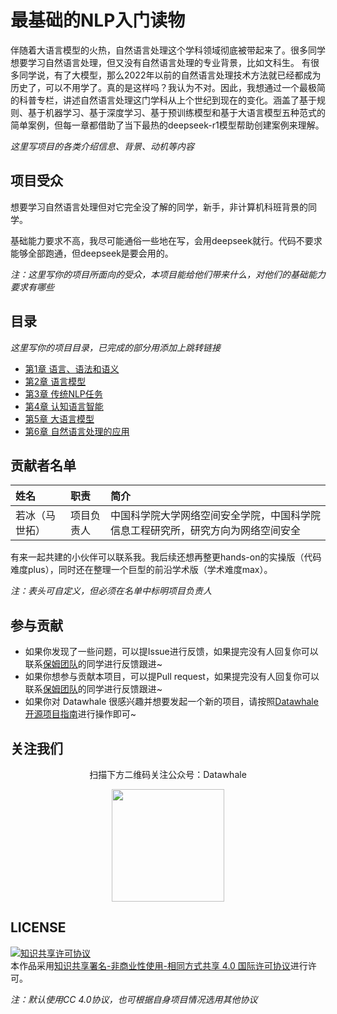 # 最基础的NLP入门读物

伴随着大语言模型的火热，自然语言处理这个学科领域彻底被带起来了。很多同学想要学习自然语言处理，但又没有自然语言处理的专业背景，比如文科生。
有很多同学说，有了大模型，那么2022年以前的自然语言处理技术方法就已经都成为历史了，可以不用学了。真的是这样吗？我认为不对。因此，我想通过一个最极简的科普专栏，讲述自然语言处理这门学科从上个世纪到现在的变化。涵盖了基于规则、基于机器学习、基于深度学习、基于预训练模型和基于大语言模型五种范式的简单案例，但每一章都借助了当下最热的deepseek-r1模型帮助创建案例来理解。

*这里写项目的各类介绍信息、背景、动机等内容*

## 项目受众

想要学习自然语言处理但对它完全没了解的同学，新手，非计算机科班背景的同学。

基础能力要求不高，我尽可能通俗一些地在写，会用deepseek就行。代码不要求能够全部跑通，但deepseek是要会用的。

*注：这里写你的项目所面向的受众，本项目能给他们带来什么，对他们的基础能力要求有哪些*

## 目录
*这里写你的项目目录，已完成的部分用添加上跳转链接*
- [第1章 语言、语法和语义](./ch1/ch1.md)
- [第2章 语言模型](./ch2/ch2.md)
- [第3章 传统NLP任务](./ch3/ch3.md)
- [第4章 认知语言智能](./ch4/ch4.md)
- [第5章 大语言模型](./ch5/ch5.md)
- [第6章 自然语言处理的应用](./ch6/ch6.md)


## 贡献者名单

| 姓名 | 职责 | 简介 |
| :----| :---- | :---- |
| 若冰（马世拓） | 项目负责人 | 中国科学院大学网络空间安全学院，中国科学院信息工程研究所，研究方向为网络空间安全 |

有来一起共建的小伙伴可以联系我。我后续还想再整更hands-on的实操版（代码难度plus），同时还在整理一个巨型的前沿学术版（学术难度max）。

*注：表头可自定义，但必须在名单中标明项目负责人*

## 参与贡献

- 如果你发现了一些问题，可以提Issue进行反馈，如果提完没有人回复你可以联系[保姆团队](https://github.com/datawhalechina/DOPMC/blob/main/OP.md)的同学进行反馈跟进~
- 如果你想参与贡献本项目，可以提Pull request，如果提完没有人回复你可以联系[保姆团队](https://github.com/datawhalechina/DOPMC/blob/main/OP.md)的同学进行反馈跟进~
- 如果你对 Datawhale 很感兴趣并想要发起一个新的项目，请按照[Datawhale开源项目指南](https://github.com/datawhalechina/DOPMC/blob/main/GUIDE.md)进行操作即可~

## 关注我们

<div align=center>
<p>扫描下方二维码关注公众号：Datawhale</p>
<img src="https://raw.githubusercontent.com/datawhalechina/pumpkin-book/master/res/qrcode.jpeg" width = "180" height = "180">
</div>

## LICENSE

<a rel="license" href="http://creativecommons.org/licenses/by-nc-sa/4.0/"><img alt="知识共享许可协议" style="border-width:0" src="https://img.shields.io/badge/license-CC%20BY--NC--SA%204.0-lightgrey" /></a><br />本作品采用<a rel="license" href="http://creativecommons.org/licenses/by-nc-sa/4.0/">知识共享署名-非商业性使用-相同方式共享 4.0 国际许可协议</a>进行许可。

*注：默认使用CC 4.0协议，也可根据自身项目情况选用其他协议*

